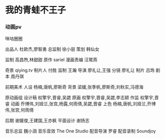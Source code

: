 # 我的青蛙不王子  

 

### 动画pv

咪咕圈圈

出品人  杜欧杰,廖智勇
总监制  徐小丽
策划  韩仙女

监制  高昌煦,林甜甜
原作  sariel
漫画责编  汪鹭燕

奇景 qiying.tv
制片人  付胜
监制  王瀚
导演  廖礼让,王强
分镜  廖礼让
制片  吕玲
剧本  周丹琪

前期美术
人设  杨楠,唐帆,廖斯奇
背景  梁媛,张季帆,廖斯奇,刘秋实,冯德海

原动画组
设计稿  权擎宇,晋睿,吴勰
原画  权擎宇,晋睿,吴勰,李志颖
作监  权擎宇,晋睿
动画  乔博伟,刘娅兰,张宫,杨露,何雨倩,吴勰,晋睿
上色  杨楠,唐帆,刘娅兰,乔博伟,张宫,何雨倩

后期  谢媛俊,王建国,王亦枫
平面设计  谢扬志

音乐总监  魏小涵
音乐音效  The One Studio
配音导演  罗睿
配音录制  Soundjoy